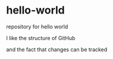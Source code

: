 # hello-world
repository for hello world

I like the structure of GitHub

and the fact that changes can be tracked
